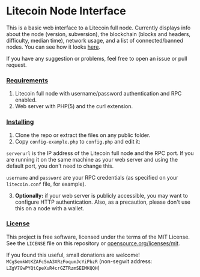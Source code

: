 # Litecoin Node Interface

This is a basic web interface to a Litecoin full node. Currently displays info about the node (version, subversion), the blockchain (blocks and headers, difficulty, median time), network usage, and a list of connected/banned nodes. You can see how it looks [here](http://ltc.xblau.com).

If you have any suggestion or problems, feel free to open an issue or pull request.

### [Requirements](#requirements)

1. Litecoin full node with username/password authentication and RPC enabled.
2. Web server with PHP(5) and the curl extension.

### [Installing](#installing)

1. Clone the repo or extract the files on any public folder.
2. Copy `config-example.php` to `config.php` and edit it:

`serverurl` is the IP address of the Litecoin full node and the RPC port. If you are running it on the same machine as your web server and using the default port, you don't need to change this.

`username` and `password` are your RPC credentials (as specified on your `litecoin.conf` file, for example).

3. **Optionally:** if your web server is publicly accessible, you may want to configure HTTP authentication. Also, as a precaution, please don't use this on a node with a wallet.

### [License](#license)

This project is free software, licensed under the terms of the MIT License. See the `LICENSE` file on this repository or [opensource.org/licenses/mit](https://opensource.org/licenses/mit).

If you found this useful, small donations are welcome!
`MCgSemkWtKZAFcSmA3XRzFoqumJcYiPbzR` (non-segwit address: `LZgV7GwPYQtCpeXuR4crGZTRzmSEEMKQQH`)
